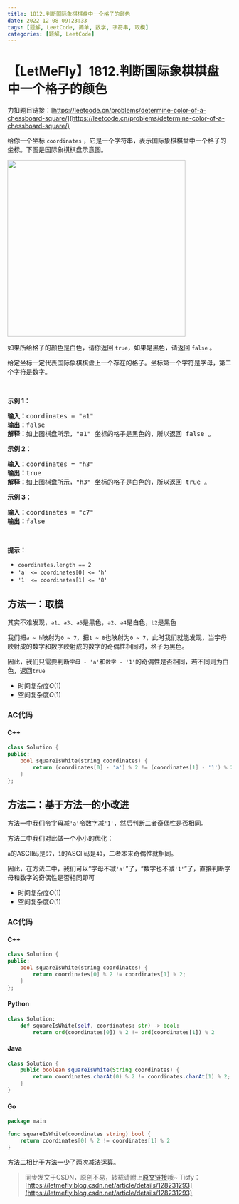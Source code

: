 ```yaml
---
title: 1812.判断国际象棋棋盘中一个格子的颜色
date: 2022-12-08 09:23:33
tags: [题解, LeetCode, 简单, 数学, 字符串, 取模]
categories: [题解, LeetCode]
---
```


# 【LetMeFly】1812.判断国际象棋棋盘中一个格子的颜色

力扣题目链接：[https://leetcode.cn/problems/determine-color-of-a-chessboard-square/](https://leetcode.cn/problems/determine-color-of-a-chessboard-square/)

<p>给你一个坐标 <code>coordinates</code> ，它是一个字符串，表示国际象棋棋盘中一个格子的坐标。下图是国际象棋棋盘示意图。</p>

<p><img alt="" src="https://assets.leetcode-cn.com/aliyun-lc-upload/uploads/2021/04/03/chessboard.png" style="width: 400px; height: 396px;" /></p>

<p>如果所给格子的颜色是白色，请你返回 <code>true</code>，如果是黑色，请返回 <code>false</code> 。</p>

<p>给定坐标一定代表国际象棋棋盘上一个存在的格子。坐标第一个字符是字母，第二个字符是数字。</p>

<p> </p>

<p><strong>示例 1：</strong></p>

<pre>
<b>输入：</b>coordinates = "a1"
<b>输出：</b>false
<b>解释：</b>如上图棋盘所示，"a1" 坐标的格子是黑色的，所以返回 false 。
</pre>

<p><strong>示例 2：</strong></p>

<pre>
<b>输入：</b>coordinates = "h3"
<b>输出：</b>true
<b>解释：</b>如上图棋盘所示，"h3" 坐标的格子是白色的，所以返回 true 。
</pre>

<p><strong>示例 3：</strong></p>

<pre>
<b>输入：</b>coordinates = "c7"
<b>输出：</b>false
</pre>

<p> </p>

<p><strong>提示：</strong></p>

<ul>
	<li><code>coordinates.length == 2</code></li>
	<li><code>'a' <= coordinates[0] <= 'h'</code></li>
	<li><code>'1' <= coordinates[1] <= '8'</code></li>
</ul>


    
## 方法一：取模

其实不难发现，```a1```、```a3```、```a5```是黑色，```a2```、```a4```是白色，```b2```是黑色

我们把```a ~ h```映射为```0 ~ 7```，把```1 ~ 8```也映射为```0 ~ 7```，此时我们就能发现，当字母映射成的数字和数字映射成的数字的奇偶性相同时，格子为黑色。

因此，我们只需要判断```字母 - 'a'```和```数字 - '1'```的奇偶性是否相同，若不同则为白色，返回```true```

+ 时间复杂度$O(1)$
+ 空间复杂度$O(1)$

### AC代码

#### C++

```cpp
class Solution {
public:
    bool squareIsWhite(string coordinates) {
        return (coordinates[0] - 'a') % 2 != (coordinates[1] - '1') % 2;
    }
};
```

## 方法二：基于方法一的小改进

方法一中我们令字母减```'a'```令数字减```'1'```，然后判断二者奇偶性是否相同。

方法二中我们对此做一个小小的优化：

```a```的ASCII码是```97```，```1```的ASCII码是```49```，二者本来奇偶性就相同。

因此，在方法二中，我们可以“字母不减```'a'```”了，“数字也不减```'1'```”了，直接判断字母和数字的奇偶性是否相同即可

+ 时间复杂度$O(1)$
+ 空间复杂度$O(1)$

### AC代码

#### C++

```cpp
class Solution {
public:
    bool squareIsWhite(string coordinates) {
        return coordinates[0] % 2 != coordinates[1] % 2;
    }
};
```

#### Python

```python
class Solution:
    def squareIsWhite(self, coordinates: str) -> bool:
        return ord(coordinates[0]) % 2 != ord(coordinates[1]) % 2
```

#### Java

```java
class Solution {
    public boolean squareIsWhite(String coordinates) {
        return coordinates.charAt(0) % 2 != coordinates.charAt(1) % 2;
    }
}
```

#### Go

```go
package main

func squareIsWhite(coordinates string) bool {
    return coordinates[0] % 2 != coordinates[1] % 2
}
```

方法二相比于方法一少了两次减法运算。

> 同步发文于CSDN，原创不易，转载请附上[原文链接](https://blog.letmefly.xyz/2022/12/08/LeetCode%201812.%E5%88%A4%E6%96%AD%E5%9B%BD%E9%99%85%E8%B1%A1%E6%A3%8B%E6%A3%8B%E7%9B%98%E4%B8%AD%E4%B8%80%E4%B8%AA%E6%A0%BC%E5%AD%90%E7%9A%84%E9%A2%9C%E8%89%B2/)哦~
> Tisfy：[https://letmefly.blog.csdn.net/article/details/128231293](https://letmefly.blog.csdn.net/article/details/128231293)
